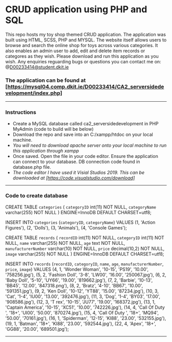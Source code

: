 # CRUD application using PHP and SQL
 This repo hosts my toy shop themed CRUD application. The application was built using HTML, SCSS, PHP and MYSQL. The website itself allows users to browse and search the online shop for toys across various categories. It also enables an admin user to add, edit and delete item records or categores as they wish. Please download and run this application as you wish. Any enquiries reguarding bugs or questions you can contact me on: @D00233414@student.dkit.ie

 ### The application can be found at [https://mysql04.comp.dkit.ie/D00233414/CA2_serversidedevelopment/index.php]
---
### Instructions
* Create a MySQL database called ca2_serversidedevelopment in PHP MyAdmin (code to build will be below)
* Download the repo and save into an C:/xampp/htdoc on your local machine. 
* *You will need to download apache server onto your local machine to run this application through xampp*
* Once saved. Open the file in your code editor. Ensure the application can connect to your database. DB connection code found in database.php file.
* *The code editor I have used it Visial Studios 2019. This can be downloaded at [https://code.visualstudio.com/download]*
---
### Code to create database

CREATE TABLE `categories` (
  `categoryID` int(11) NOT NULL,
  `categoryName` varchar(255) NOT NULL
) ENGINE=InnoDB DEFAULT CHARSET=utf8;

INSERT INTO `categories` (`categoryID`, `categoryName`)
 VALUES
(1, 'Action Figures'),
(2, 'Dolls'),
(3, 'Animals'),
(4, 'Console Games');

CREATE TABLE `records` (
  `recordID` int(11) NOT NULL,
  `categoryID` int(11) NOT NULL,
  `name` varchar(255) NOT NULL,
  `age` text NOT NULL,
  `manufacturerNumber` varchar(10) NOT NULL,
  `price` decimal(10,2) NOT NULL,
  `image` varchar(255) NOT NULL
) ENGINE=InnoDB DEFAULT CHARSET=utf8;

INSERT INTO `records` (`recordID`, `categoryID`, `name`, `age`, `manufacturerNumber`, `price`, `image`) 
VALUES
(4, 1, 'Wonder Woman', '10-15', 'PS19', '10.00', '758256.jpg'),
(5, 2, 'Fashion Doll', '3-8', 'LW00', '16.00', '250067.jpg'),
(6, 2, 'Baby Doll', '5-10', 'UY66', '19.00', '819662.jpg'),
(7, 2, 'Barbie', '10-13', 'BB45', '12.00', '847318.png'),
(8, 2, 'Bratz', '4-10', 'BB67', '10.00', '591351.jpg'),
(9, 2, 'Ken Doll', '10-12', 'YT88', '15.00', '87234.jpg'),
(10, 3, 'Cat', '1-4', 'IU00', '13.00', '392476.jpg'),
(11, 3, 'Dog', '1-4', 'BY03', '17.00', '908586.jpg'),
(12, 3, 'T rex', '10-15', 'JU77', '19.00', '168372.jpg'),
(13, 1, 'Captain America', '10-15', 'XC51', '10.00', '742226.jpg'),
(14, 4, 'Call Of Duty ', '18+', 'UI00', '50.00', '870274.jpg'),
(15, 4, 'Call Of Duty ', '18+', 'MQ94', '50.00', '70161.jpg'),
(16, 1, 'Spiderman', '12-15', 'KI88', '23.00', '532155.jpg'),
(19, 1, 'Batman', '18+', 'KI88', '23.00', '592544.jpg'),
(22, 4, 'Apex', '18+', 'GG88', '20.00', '689501.jpg');

---
